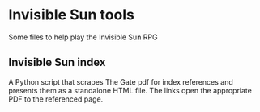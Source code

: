 # Invisible Sun tools
Some files to help play the Invisible Sun RPG

## Invisible Sun index
A Python script that scrapes The Gate pdf for index references and presents them as a standalone HTML file. The links open the appropriate PDF to the referenced page.
